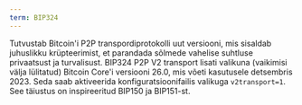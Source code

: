 ```yaml
---
term: BIP324
---
```


Tutvustab Bitcoin'i P2P transpordiprotokolli uut versiooni, mis sisaldab juhuslikku krüpteerimist, et parandada sõlmede vahelise suhtluse privaatsust ja turvalisust. BIP324 P2P V2 transport lisati valikuna (vaikimisi välja lülitatud) Bitcoin Core'i versiooni 26.0, mis võeti kasutusele detsembris 2023. Seda saab aktiveerida konfiguratsioonifailis valikuga `v2transport=1`. See täiustus on inspireeritud BIP150 ja BIP151-st.